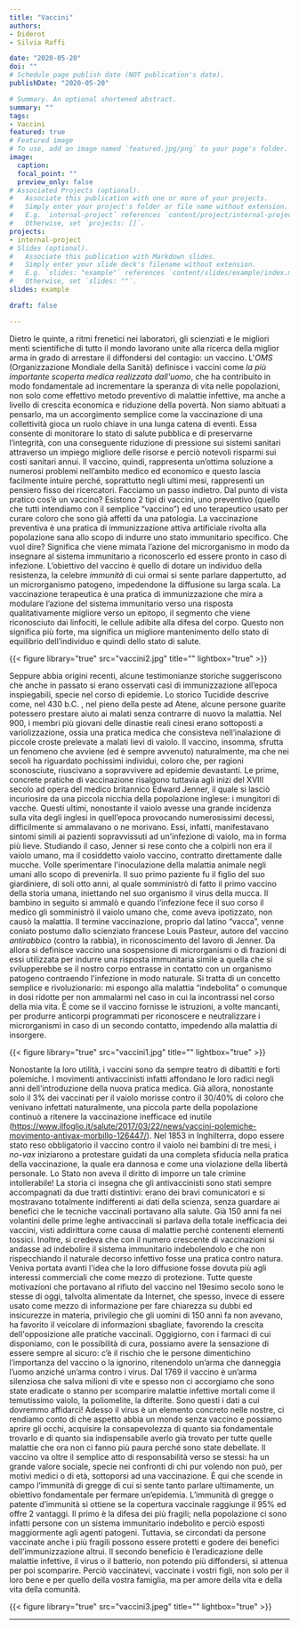 ```yaml
---
title: "Vaccini"
authors:
- Diderot
- Silvia Raffi

date: "2020-05-20"
doi: ""
# Schedule page publish date (NOT publication's date).
publishDate: "2020-05-20"

# Summary. An optional shortened abstract.
summary: ""
tags:
- Vaccini
featured: true
# Featured image
# To use, add an image named `featured.jpg/png` to your page's folder. 
image:
  caption: 
  focal_point: ""
  preview_only: false
# Associated Projects (optional).
#   Associate this publication with one or more of your projects.
#   Simply enter your project's folder or file name without extension.
#   E.g. `internal-project` references `content/project/internal-project/index.md`.
#   Otherwise, set `projects: []`.
projects:
- internal-project
# Slides (optional).
#   Associate this publication with Markdown slides.
#   Simply enter your slide deck's filename without extension.
#   E.g. `slides: "example"` references `content/slides/example/index.md`.
#   Otherwise, set `slides: ""`.
slides: example

draft: false

---
```


Dietro le quinte, a ritmi frenetici nei laboratori, gli scienziati e le migliori menti scientifiche di tutto il mondo lavorano unite alla ricerca della miglior arma in grado di arrestare il diffondersi del contagio: un vaccino.
L'*OMS* (Organizzazione Mondiale della Sanità) definisce i vaccini come *la più importante scoperta medica realizzata dall'uomo*, che ha contribuito in modo fondamentale ad incrementare la speranza di vita nelle popolazioni, non solo come effettivo metodo preventivo di malattie infettive, ma anche a livello di crescita economica e riduzione della povertà.
Non siamo abituati a pensarlo, ma un accorgimento semplice come la vaccinazione di una collettività gioca un ruolo chiave in una lunga catena di eventi. Essa consente di monitorare lo stato di salute pubblica e di preservarne l’integrità, con una conseguente riduzione di pressione sui sistemi sanitari attraverso un impiego migliore delle risorse e perciò notevoli risparmi sui costi sanitari annui. Il vaccino, quindi, rappresenta un’ottima soluzione a numerosi problemi nell’ambito medico ed economico e questo lascia facilmente intuire perché, soprattutto negli ultimi mesi, rappresenti un pensiero fisso dei ricercatori.
Facciamo un passo indietro.
Dal punto di vista pratico cos’è un vaccino?
Esistono 2 tipi di vaccini, uno preventivo (quello che tutti intendiamo con il semplice “vaccino”) ed uno terapeutico usato per curare coloro che sono già affetti da una patologia.
La vaccinazione preventiva è una pratica di immunizzazione attiva artificiale rivolta alla popolazione sana allo scopo di indurre uno stato immunitario specifico. Che vuol dire? Significa che viene mimata l’azione del microrganismo in modo da insegnare al sistema immunitario a riconoscerlo ed essere pronto in caso di infezione. L’obiettivo del vaccino è quello di dotare un individuo della resistenza, la celebre *immunità* di cui ormai si sente parlare dappertutto, ad un microrganismo patogeno, impedendone la diffusione su larga scala.
La vaccinazione terapeutica è una pratica di immunizzazione che mira a modulare l’azione del sistema immunitario verso una risposta qualitativamente migliore verso un epitopo, il segmento che viene riconosciuto dai linfociti, le cellule adibite alla difesa del corpo. Questo non significa più forte, ma significa un migliore mantenimento dello stato di equilibrio dell’individuo e quindi dello stato di salute.

{{< figure library="true" src="vaccini2.jpg" title="" lightbox="true" >}}

Seppure abbia origini recenti, alcune testimonianze storiche suggeriscono che anche in passato si erano osservati casi di immunizzazione all’epoca  inspiegabili, specie nel corso di epidemie. Lo storico Tucidide descrive come, nel 430 b.C. , nel pieno della peste ad Atene, alcune persone guarite potessero prestare aiuto ai malati senza contrarre di nuovo la malattia. Nel 900, i membri più giovani delle dinastie reali cinesi erano sottoposti a variolizzazione, ossia una pratica medica che consisteva nell’inalazione di piccole croste prelevate a malati lievi di vaiolo. Il vaccino, insomma, sfrutta un fenomeno che avviene (ed è sempre avvenuto) naturalmente, ma che nei secoli ha riguardato pochissimi individui, coloro che, per ragioni sconosciute, riuscivano a sopravvivere ad epidemie devastanti.
Le prime, concrete pratiche di vaccinazione risalgono tuttavia agli inizi del XVIII secolo ad opera del medico britannico Edward Jenner, il quale si lasciò incuriosire da una piccola nicchia della popolazione inglese: i mungitori di vacche. Questi ultimi, nonostante il vaiolo avesse una grande incidenza sulla vita degli inglesi in quell’epoca provocando numerosissimi decessi, difficilmente si ammalavano o ne morivano. Essi, infatti, manifestavano sintomi simili ai pazienti sopravvissuti ad un'infezione di vaiolo, ma in forma più lieve.
Studiando il caso, Jenner si rese conto che a colpirli non era il vaiolo umano, ma il cosiddetto vaiolo vaccino, contratto direttamente dalle mucche. Volle sperimentare l'inoculazione della malattia animale negli umani allo scopo di prevenirla. Il suo primo paziente fu il figlio del suo giardiniere, di soli otto anni, al quale somministrò di fatto il primo vaccino della storia umana, iniettando nel suo organismo il virus della mucca. Il bambino in seguito si ammalò e quando l’infezione fece il suo corso il medico gli somministrò il vaiolo umano che, come aveva ipotizzato, non causò la malattia.
Il termine vaccinazione, proprio dal latino “vacca”, venne coniato postumo dallo scienziato francese Louis Pasteur, autore del vaccino *antirabbico* (contro la rabbia), in riconoscimento del lavoro di Jenner. Da allora si definisce vaccino una sospensione di microrganismi o di frazioni di essi utilizzata per indurre una risposta immunitaria simile a quella che si svilupperebbe se il nostro corpo entrasse in contatto con un organismo patogeno contraendo l'infezione in modo naturale.
Si tratta di un concetto semplice e rivoluzionario: mi espongo alla malattia “indebolita” o comunque in dosi ridotte per non ammalarmi nel caso in cui la incontrassi nel corso della mia vita. È come se il vaccino fornisse le istruzioni, a volte mancanti, per produrre anticorpi programmati per riconoscere e neutralizzare i microrganismi in caso di un secondo contatto, impedendo alla malattia di insorgere.

{{< figure library="true" src="vaccini1.jpg" title="" lightbox="true" >}}

Nonostante la loro utilità, i vaccini sono da sempre teatro di dibattiti e forti polemiche.
I movimenti antivaccinisti infatti affondano le loro radici negli anni dell’introduzione della nuova pratica medica.
Già allora, nonostante solo il 3% dei vaccinati per il vaiolo morisse contro il 30/40% di coloro che venivano infettati naturalmente, una piccola parte della popolazione continuò a ritenere la vaccinazione inefficace ed inutile (https://www.ilfoglio.it/salute/2017/03/22/news/vaccini-polemiche-movimento-antivax-morbillo-126447/).
Nel 1853 in Inghilterra, dopo essere stato reso obbligatorio il vaccino contro il vaiolo nei bambini di tre mesi, i *no-vax* iniziarono a protestare guidati da una completa sfiducia nella pratica della vaccinazione, la quale era dannosa e come una violazione della libertà personale. Lo Stato non aveva il diritto di imporre un tale crimine intollerabile!
La storia ci insegna che gli antivaccinisti sono stati sempre accompagnati da due tratti distintivi: erano dei bravi comunicatori e si mostravano totalmente indifferenti ai dati della scienza, senza guardare ai benefici che le tecniche vaccinali portavano alla salute. Già 150 anni fa nei volantini delle prime leghe antivaccinali si parlava della totale inefficacia dei vaccini, visti addirittura come causa di malattie perché contenenti elementi tossici. Inoltre, si credeva che con il numero crescente di vaccinazioni si andasse ad indebolire il sistema immunitario indebolendolo e che non rispecchiando il naturale decorso infettivo fosse una pratica contro natura. Veniva portata avanti l'idea che la loro diffusione fosse dovuta più agli interessi commerciali che come mezzo di protezione. Tutte queste motivazioni che portavano al rifiuto del vaccino nel 19esimo secolo sono le stesse di oggi, talvolta alimentate da Internet, che spesso, invece di essere usato come mezzo di informazione per fare chiarezza su dubbi ed insicurezze in materia, privilegio che gli uomini di 150 anni fa non avevano, ha favorito il veicolare di informazioni sbagliate, favorendo la crescita dell'opposizione alle pratiche vaccinali.
Oggigiorno, con i farmaci di cui disponiamo, con le possibilità di cura, possiamo avere la sensazione di essere sempre al sicuro: c’è il rischio che le persone dimentichino l’importanza del vaccino o la ignorino, ritenendolo un’arma che danneggia l’uomo anziché un’arma contro i virus. Dal 1769 il vaccino è un’arma silenziosa che salva milioni di vite e spesso non ci accorgiamo che sono state eradicate o stanno per scomparire malattie infettive mortali come il temutissimo vaiolo, la poliomelite, la difterite. Sono questi i dati a cui dovremmo affidarci!
Adesso il virus è un elemento concreto nelle nostre, ci rendiamo conto di che aspetto abbia un mondo senza vaccino e possiamo aprire gli occhi, acquisire la consapevolezza di quanto sia fondamentale trovarlo e di quanto sia indispensabile averlo già trovato per tutte quelle malattie che ora non ci fanno più paura perché sono state debellate. Il vaccino va oltre il semplice atto di responsabilità verso se stessi: ha un grande valore sociale, specie nei confronti di chi pur volendo non può, per motivi medici o di età, sottoporsi ad una vaccinazione.
È qui che scende in campo l’immunità di gregge di cui si sente tanto parlare ultimamente, un obiettivo fondamentale per fermare un’epidemia. L’immunità di gregge o patente d’immunità si ottiene se la copertura vaccinale raggiunge il 95% ed offre 2 vantaggi.
Il primo è la difesa dei più fragili; nella popolazione ci sono infatti persone con un sistema immunitario indebolito e perciò esposti maggiormente agli agenti patogeni. Tuttavia, se circondati da persone vaccinate anche i più fragili possono essere protetti e godere dei benefici dell’immunizzazione altrui. Il secondo beneficio è l’eradicazione delle malattie infettive, il virus o il batterio, non potendo più diffondersi, si attenua per poi scomparire. 
Perciò vaccinatevi, vaccinate i vostri figli, non solo per il loro bene e per quello della vostra famiglia, ma per amore della vita e della vita della comunità.


{{< figure library="true" src="vaccini3.jpeg" title="" lightbox="true" >}}

---

